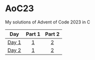 # AoC23
My solutions of Advent of Code 2023 in C

Day | Part 1 | Part 2
:---: | :---: | :---:
[Day 1](https://adventofcode.com/2023/day/1) | [1](https://github.com/neves26/AoC23/blob/main/day1p1.c) | [2](https://github.com/neves26/AoC23/blob/main/day1p2.c)
[Day 2](https://adventofcode.com/2023/day/2) | [1](https://github.com/neves26/AoC23/blob/main/day2p1.c) | [2](https://github.com/neves26/AoC23/blob/main/day2.c)
